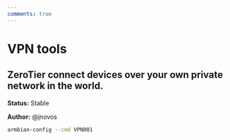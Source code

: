 ```yaml
---
comments: true
---
```


# VPN tools

## ZeroTier connect devices over your own private network in the world.

**Status:** Stable

**Author:** @jnovos


~~~ bash title="ZeroTier connect devices over your own private network in the world.:"
armbian-config --cmd VPN001
~~~
